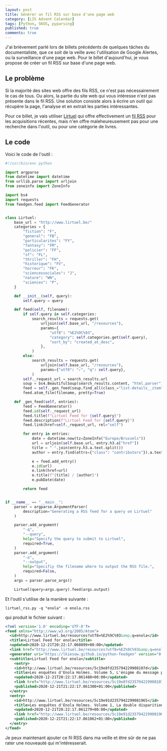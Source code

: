 ```yaml
---
layout: post
title: Générer un fil RSS sur base d'une page web
category: [LIS Advent Calendar]
tags: [Python, SKOS, pyparsing]
published: true
comments: true
---
```


J'ai brièvement parlé lors de billets précédents de quelques tâches du
documentaliste, que ce soit de la veille avec l'utilisation de Google
Alertes, ou la surveillance d'une page web. Pour le billet
d'aujourd'hui, je vous propose de créer un fil RSS sur base d'une page
web.

## Le problème

Si la majorité des sites web offre des fils RSS, ce n'est pas
nécessairement le cas de tous. Ou alors, la partie du site web qui
vous intéresse n'est pas présente dans le fil RSS. Une solution
consiste alors à écrire un outil qui récupère la page, l'analyse et en
extrait les parties intéressantes. 

Pour ce billet, je vais utiliser [Lirtuel](http://www.lirtuel.be/) qui
offre effectivement un [fil
RSS](http://www.lirtuel.be/resource_feeds/recent_feed.atom) pour les
acquisitions récentes, mais n'en offre maleheureusement pas pour une
recherche dans l'outil, ou pour une catégorie de livres.

## Le code

Voici le code de l'outil :

```python
#!/usr/bin/env python

import argparse
from datetime import datetime
from urllib.parse import urljoin
from zoneinfo import ZoneInfo

import bs4
import requests
from feedgen.feed import FeedGenerator


class Lirtuel:
    base_url = "http://www.lirtuel.be/"
    categories = {
        "fiction": "F",
        "general": "FB",
        "particularites": "FY",
        "fantasy": "FM",
        "policier": "FF",
        "sf": "FL",
        "thriller": "FH",
        "historique": "FV",
        "horreur": "FK",
        "sciencessociales": "J",
        "nature": "WN",
        "sciences": "P",
    }

    def __init__(self, query):
        self.query = query

    def feed(self, filename):
        if self.query in self.categories:
            search_results = requests.get(
                urljoin(self.base_url, "/resources"),
                params={
                    "utf8": "%E2%9C%93",
                    "category": self.categories.get(self.query),
                    "sort_by": "created_at_desc",
                },
            )
        else:
            search_results = requests.get(
                urljoin(self.base_url, "/resources"),
                params={"utf8": "✓", "q": self.query},
            )
        self._request_url = search_results.url
        soup = bs4.BeautifulSoup(search_results.content, "html.parser")
        feed = self._gen_feed(soup.find_all(class_="list-details__item"))
        feed.atom_file(filename, pretty=True)

    def _gen_feed(self, entries):
        feed = FeedGenerator()
        feed.id(self._request_url)
        feed.title(f"Lirtuel Feed for {self.query}")
        feed.description(f"Lirtuel Feed for {self.query}")
        feed.link(href=self._request_url, rel="self")

        for entry in entries:
            date = datetime.now(tz=ZoneInfo("Europe/Brussels"))
            url = urljoin(self.base_url, entry.h3.a["href"])
            title = " ".join(entry.h3.a.text.split())
            author = entry.find(attrs={"class": "contributors"}).a.text

            e = feed.add_entry()
            e.id(url)
            e.link(href=url)
            e.title(f"{title} / {author}")
            e.pubDate(date)

        return feed


if __name__ == "__main__":
    parser = argparse.ArgumentParser(
        description="Generating a RSS feed for a query on Lirtuel"
    )

    parser.add_argument(
        "-q",
        "--query",
        help="Specify the query to submit to Lirtuel",
        required=True,
    )
    parser.add_argument(
        "-o",
        "--output",
        help="Specifiy the filename where to output the RSS file.",
        required=False,
    )
    args = parser.parse_args()

    Lirtuel(query=args.query).feed(args.output)
```

Et l'outil s'utilise de la manière suivante : 

```shell
lirtuel_rss.py -q "enola" -o enola.rss
```

qui produit le fichier suivant :

```xml
<?xml version='1.0' encoding='UTF-8'?>
<feed xmlns="http://www.w3.org/2005/Atom">
  <id>http://www.lirtuel.be/resources?utf8=%E2%9C%93&amp;q=enola</id>
  <title>Lirtuel Feed for enola</title>
  <updated>2020-12-21T20:22:17.060899+00:00</updated>
  <link href="http://www.lirtuel.be/resources?utf8=%E2%9C%93&amp;q=enola" rel="self"/>
  <generator uri="https://lkiesow.github.io/python-feedgen" version="0.9.0">python-feedgen</generator>
  <subtitle>Lirtuel Feed for enola</subtitle>
    <entry>
    <id>http://www.lirtuel.be/resources/5c19e8fd235794229908107d</id>
    <title>Les enquêtes d'Enola Holmes. Volume 5, L'énigme du message perdu / Serena Blasco</title>
    <updated>2020-12-21T20:22:17.061488+00:00</updated>
    <link href="http://www.lirtuel.be/resources/5c19e8fd235794229908107d" rel="alternate"/>
    <published>2020-12-21T21:22:17.061300+01:00</published>
  </entry>
  <entry>
    <id>http://www.lirtuel.be/resources/5c19e91d2357942299081965</id>
    <title>Les enquêtes d'Enola Holmes. Volume 1, La double disparition / Serena Blasco</title>
    <updated>2020-12-21T20:22:17.061279+00:00</updated>
    <link href="http://www.lirtuel.be/resources/5c19e91d2357942299081965" rel="alternate"/>
    <published>2020-12-21T21:22:17.061062+01:00</published>
  </entry>
</feed>
```

Je peux maintenant ajouter ce fil RSS dans ma veille et être sûr de ne
pas rater une nouveauté qui m'intéresserait.
